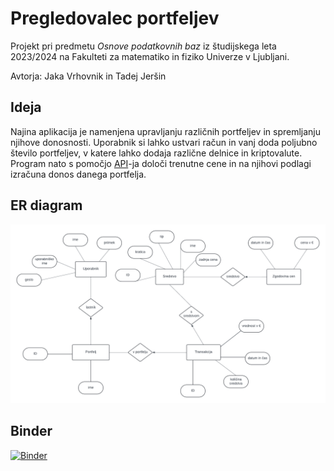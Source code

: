 # Pregledovalec portfeljev
Projekt pri predmetu _Osnove podatkovnih baz_ iz študijskega leta 2023/2024 na Fakulteti za matematiko in fiziko Univerze v Ljubljani.

Avtorja: Jaka Vrhovnik in Tadej Jeršin

## Ideja 
Najina aplikacija je namenjena upravljanju različnih portfeljev in spremljanju njihove donosnosti. Uporabnik si lahko ustvari račun in vanj doda poljubno število portfeljev, v katere lahko dodaja različne delnice in kriptovalute. Program nato s pomočjo [API](https://www.coinlore.com/cryptocurrency-data-api)-ja določi trenutne cene in na njihovi podlagi izračuna donos danega portfelja.

## ER diagram
![ER diagram](https://github.com/Jaka1504/OPB-pregledovalec-portfeljev/blob/main/ER_diagram/ER_diagram3.png?raw=true)


## Binder

[![Binder](https://mybinder.org/badge_logo.svg)](https://mybinder.org/v2/gh/Jaka1504/OPB-pregledovalec-portfeljev.git/main?urlpath=proxy%2F8080)
